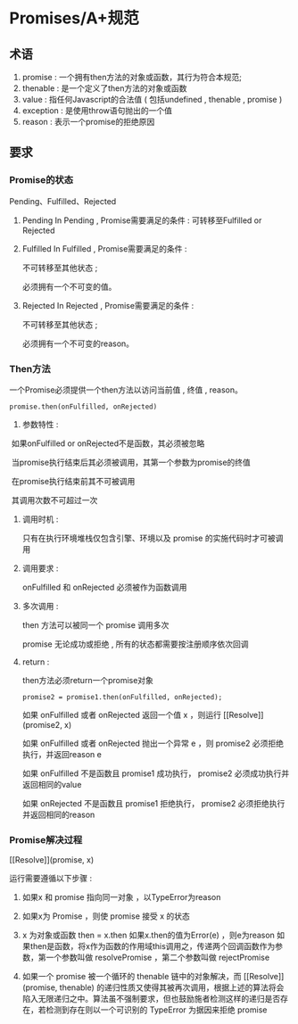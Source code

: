 # Promises/A+规范

## 术语

1. promise : 一个拥有then方法的对象或函数，其行为符合本规范;
2. thenable : 是一个定义了then方法的对象或函数
3. value : 指任何Javascript的合法值 ( 包括undefined , thenable , promise )
4. exception : 是使用throw语句抛出的一个值
5. reason : 表示一个promise的拒绝原因



## 要求

### Promise的状态

Pending、Fulfilled、Rejected

1. Pending
   In Pending , Promise需要满足的条件 : 可转移至Fulfilled or Rejected

2. Fulfilled
   In Fulfilled , Promise需要满足的条件 : 

   不可转移至其他状态 ;

   必须拥有一个不可变的值。

3. Rejected
   In Rejected , Promise需要满足的条件 : 

   不可转移至其他状态 ;

   必须拥有一个不可变的reason。




### Then方法

一个Promise必须提供一个then方法以访问当前值 , 终值 , reason。

```
promise.then(onFulfilled, onRejected)
```

1. 参数特性 : 

​   如果onFulfilled or onRejected不是函数，其必须被忽略

​   当promise执行结束后其必须被调用，其第一个参数为promise的终值

​   在promise执行结束前其不可被调用

​   其调用次数不可超过一次

1. 调用时机 : 

   只有在执行环境堆栈仅包含引擎、环境以及 promise 的实施代码时才可被调用

2. 调用要求 : 

   onFulfilled 和 onRejected 必须被作为函数调用

3. 多次调用 : 

   then 方法可以被同一个 promise 调用多次

   promise 无论成功或拒绝 , 所有的状态都需要按注册顺序依次回调

4. return : 

   then方法必须return一个promise对象

   ```
   promise2 = promise1.then(onFulfilled, onRejected);
   ```

   如果 onFulfilled 或者 onRejected 返回一个值 x ，则运行 [[Resolve]](promise2, x)

   如果 onFulfilled 或者 onRejected 抛出一个异常 e ，则 promise2 必须拒绝执行，并返回reason e

   如果 onFulfilled 不是函数且 promise1 成功执行， promise2 必须成功执行并返回相同的value

   如果 onRejected 不是函数且 promise1 拒绝执行， promise2 必须拒绝执行并返回相同的reason




### Promise解决过程

[[Resolve]](promise, x)

运行需要遵循以下步骤 : 

1. 如果x 和 promise 指向同一对象 ，以TypeError为reason


2. 如果x为 Promise ，则使 promise 接受 x 的状态 


3. x 为对象或函数
   then = x.then
   如果x.then的值为Error(e) ，则e为reason
   如果then是函数，将x作为函数的作用域this调用之，传递两个回调函数作为参数，第一个参数叫做 resolvePromise ，第二个参数叫做 rejectPromise

4. 如果一个 promise 被一个循环的 thenable 链中的对象解决，而 [[Resolve]](promise, thenable) 的递归性质又使得其被再次调用，根据上述的算法将会陷入无限递归之中。算法虽不强制要求，但也鼓励施者检测这样的递归是否存在，若检测到存在则以一个可识别的 TypeError 为据因来拒绝 promise
